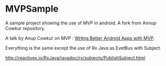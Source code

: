 # MVPSample
A sample project showing the use of MVP in android. A fork from Annup Cowkur repository. 

A talk by Anup Cowkur on MVP : [Wrting Better Android Apps with MVP](http://slides.com/anupcowkur/writing-better-android-apps-with-mvp).

Everything is the same except the use of Rx Java as EvetBus with Subject.

http://reactivex.io/RxJava/javadoc/rx/subjects/PublishSubject.html

